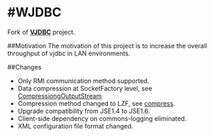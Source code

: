 #WJDBC
====

Fork of [**VJDBC**](http://vjdbc.sourceforge.net/) project.

##Motivation
The motivation of this project is to increase the overall throughput of vjdbc in LAN environments.

##Changes
- Only RMI communication method supported.
- Data compression at SocketFactory level, see [CompressiongOutputStream](http://stackoverflow.com/questions/2374374/java-rmi-ssl-compression-impossible)
- Compression method changed to LZF, see [compress](https://github.com/ning/compress).
- Upgrade compatibility from JSE1.4 to JSE1.6.
- Client-side dependency on commons-logging eliminated.
- XML configuration file format changed.
